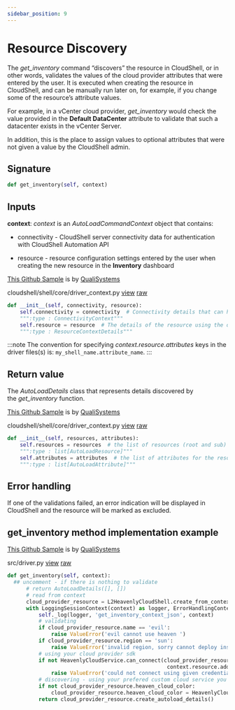 ```yaml
---
sidebar_position: 9
---
```


# Resource Discovery

The *get\_inventory* command “discovers” the resource in CloudShell, or in other words, validates the values of the cloud provider attributes that were entered by the user. It is executed when creating the resource in CloudShell, and can be manually run later on, for example, if you change some of the resource’s attribute values.

For example, in a vCenter cloud provider, *get\_inventory* would check the value provided in the **Default DataCenter** attribute to validate that such a datacenter exists in the vCenter Server.

In addition, this is the place to assign values to optional attributes that were not given a value by the CloudShell admin.

## Signature

```python
def get_inventory(self, context)
```

## Inputs

**context**: *context* is an *AutoLoadCommandContext* object that contains:

- connectivity - CloudShell server connectivity data for authentication with CloudShell Automation API
    
- resource - resource configuration settings entered by the user when creating the new resource in the **Inventory** dashboard
    

[This Github Sample](https://github.com/QualiSystems/cloudshell-shell-core/blob/36009fdec45134ae38cb9273328b7686be66e553/cloudshell/shell/core/driver_context.py) is by [QualiSystems](https://github.com/QualiSystems)

cloudshell/shell/core/driver\_context.py [view](https://github.com/QualiSystems/cloudshell-shell-core/blob/36009fdec45134ae38cb9273328b7686be66e553/cloudshell/shell/core/driver_context.py) [raw](https://raw.githubusercontent.com/QualiSystems/cloudshell-shell-core/36009fdec45134ae38cb9273328b7686be66e553/cloudshell/shell/core/driver_context.py)

```python
def __init__(self, connectivity, resource):
    self.connectivity = connectivity  # Connectivity details that can help connect to the APIs
    """:type : ConnectivityContext"""
    self.resource = resource  # The details of the resource using the driver
    """:type : ResourceContextDetails"""
```
:::note
The convention for specifying *context.resource.attributes* keys in the driver files(s) is: `my_shell_name.attribute_name`.
:::
## Return value

The *AutoLoadDetails* class that represents details discovered by the *get\_inventory* function.

[This Github Sample](https://github.com/QualiSystems/cloudshell-shell-core/blob/36009fdec45134ae38cb9273328b7686be66e553/cloudshell/shell/core/driver_context.py) is by [QualiSystems](https://github.com/QualiSystems)

cloudshell/shell/core/driver\_context.py [view](https://github.com/QualiSystems/cloudshell-shell-core/blob/36009fdec45134ae38cb9273328b7686be66e553/cloudshell/shell/core/driver_context.py) [raw](https://raw.githubusercontent.com/QualiSystems/cloudshell-shell-core/36009fdec45134ae38cb9273328b7686be66e553/cloudshell/shell/core/driver_context.py)

```python
def __init__(self, resources, attributes):
    self.resources = resources  # the list of resources (root and sub) that were discovered
    """:type : list[AutoLoadResource]"""
    self.attributes = attributes  # the list of attributes for the resources
    """:type : list[AutoLoadAttribute]"""
```

## Error handling

If one of the validations failed, an error indication will be displayed in CloudShell and the resource will be marked as excluded.

## get\_inventory method implementation example

[This Github Sample](https://github.com/QualiSystems/Custom-L2-Cloud-Provider-Shell-Example/blob/865f356f4aec14e170cd9e5f30b575c48f2dc865/src/driver.py) is by [QualiSystems](https://github.com/QualiSystems)

src/driver.py [view](https://github.com/QualiSystems/Custom-L2-Cloud-Provider-Shell-Example/blob/865f356f4aec14e170cd9e5f30b575c48f2dc865/src/driver.py) [raw](https://raw.githubusercontent.com/QualiSystems/Custom-L2-Cloud-Provider-Shell-Example/865f356f4aec14e170cd9e5f30b575c48f2dc865/src/driver.py)

```python
def get_inventory(self, context):
  ## uncomment - if there is nothing to validate
      # return AutoLoadDetails([], [])
      # read from context
      cloud_provider_resource = L2HeavenlyCloudShell.create_from_context(context)
      with LoggingSessionContext(context) as logger, ErrorHandlingContext(logger):
          self._log(logger, 'get_inventory_context_json', context)
          # validating
          if cloud_provider_resource.name == 'evil':
              raise ValueError('evil cannot use heaven ')
          if cloud_provider_resource.region == 'sun':
              raise ValueError('invalid region, sorry cannot deploy instances on the sun')
          # using your cloud provider sdk
          if not HeavenlyCloudService.can_connect(cloud_provider_resource.user, cloud_provider_resource.password,
                                                   context.resource.address):  # TODO add address to resource (gal shellfoundry team)
              raise ValueError('could not connect using given credentials')
          # discovering - using your prefered custom cloud service you can discover and then update values
          if not cloud_provider_resource.heaven_cloud_color:
              cloud_provider_resource.heaven_cloud_color = HeavenlyCloudService.get_prefered_cloud_color()
          return cloud_provider_resource.create_autoload_details()
```
